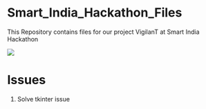 # Smart_India_Hackathon_Files
 This Repository contains files for our project VigilanT at Smart India Hackathon

 <img src="https://github.com/tanirsahoo/Smart_India_Hackathon_Files/assets/91007834/d4b128ab-f43a-442f-8fc3-fa3fea8d6230">

# Issues

1. Solve tkinter issue 

